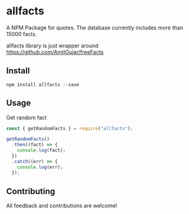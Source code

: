 # allfacts

A NPM Package for quotes. The database currently includes more than 15000 facts.

allfacts library is just wrapper around https://github.com/AmitGujar/freeFacts

## Install

```
npm install allfacts --save
```

## Usage

Get random fact

```javascript
const { getRandomFacts } = require("allfacts");

getRandomFacts()
  .then((fact) => {
    console.log(fact);
  })
  .catch((err) => {
    console.log(err);
  });
```

## Contributing

All feedback and contributions are welcome!

